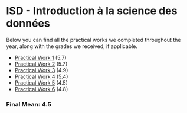 # ISD - Introduction à la science des données 

Below you can find all the practical works we completed throughout the year, along with the grades we received, if applicable.

 - [Practical Work 1](https://github.com/CalvinGraf1/isd/tree/main/pw01) (5.7)
 - [Practical Work 2](https://github.com/CalvinGraf1/isd/tree/main/pw02) (5.7)
 - [Practical Work 3](https://github.com/CalvinGraf1/isd/tree/main/pw03) (4.9)
 - [Practical Work 4](https://github.com/CalvinGraf1/isd/tree/main/pw04) (5.4)
 - [Practical Work 5](https://github.com/CalvinGraf1/isd/tree/main/pw05) (4.5)
 - [Practical Work 6](https://github.com/CalvinGraf1/isd/tree/main/pw06) (4.8)
    
### Final Mean: **4.5**
